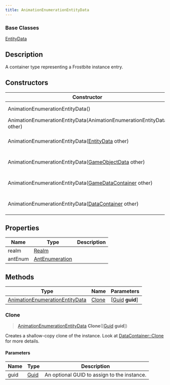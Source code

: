 ```yaml
---
title: AnimationEnumerationEntityData
---
```

### Base Classes

[EntityData](/vext/ref/fb/entitydata/)

## Description

A container type representing a Frostbite instance entry.

## Constructors

| Constructor                                                                               | Description                                                                                                                                         |
| ----------------------------------------------------------------------------------------- | --------------------------------------------------------------------------------------------------------------------------------------------------- |
| AnimationEnumerationEntityData()                                                          | Create a new instance of this container type.                                                                                                       |
| AnimationEnumerationEntityData(AnimationEnumerationEntityData other)                      | Create a reference copy of an instance of the same type.                                                                                            |
| AnimationEnumerationEntityData([EntityData](/vext/ref/fb/entitydata/) other)                            | Upcast an instance of type [EntityData](/vext/ref/fb/entitydata/) to [AnimationEnumerationEntityData](/vext/ref/fb/animationenumerationentitydata/).                            |
| AnimationEnumerationEntityData([GameObjectData](/vext/ref/fb/gameobjectdata/) other)                    | Upcast an instance of type [GameObjectData](/vext/ref/fb/gameobjectdata/) to [AnimationEnumerationEntityData](/vext/ref/fb/animationenumerationentitydata/).                    |
| AnimationEnumerationEntityData([GameDataContainer](/vext/ref/fb/gamedatacontainer/) other)              | Upcast an instance of type [GameDataContainer](/vext/ref/fb/gamedatacontainer/) to [AnimationEnumerationEntityData](/vext/ref/fb/animationenumerationentitydata/).              |
| AnimationEnumerationEntityData([DataContainer](/vext/ref/shared/class/datacontainer) other) | Upcast an instance of type [DataContainer](/vext/ref/shared/class/datacontainer) to [AnimationEnumerationEntityData](/vext/ref/fb/animationenumerationentitydata/). |

## Properties

| Name    | Type                             | Description |
| ------- | -------------------------------- | ----------- |
| realm   | [Realm](/vext/ref/fb/realm/)                   |             |
| antEnum | [AntEnumeration](/vext/ref/fb/antenumeration/) |             |

## Methods

| Type                                                             | Name            | Parameters                                     |
| ---------------------------------------------------------------- | --------------- | ---------------------------------------------- |
| [AnimationEnumerationEntityData](/vext/ref/fb/animationenumerationentitydata/) | [Clone](#clone) | \[[Guid](/vext/ref/shared/class/guid) **guid**\] |

### Clone

> [AnimationEnumerationEntityData](/vext/ref/fb/animationenumerationentitydata/) **Clone**(\[[Guid](/vext/ref/shared/class/guid) **guid**\])

Creates a shallow-copy clone of the instance. Look at [DataContainer::Clone](/vext/ref/shared/class/datacontainer#clone) for more details.

#### Parameters

| Name | Type         | Description                                 |
| ---- | ------------ | ------------------------------------------- |
| guid | [Guid](/vext/ref/shared/class/guid/) | An optional GUID to assign to the instance. |
